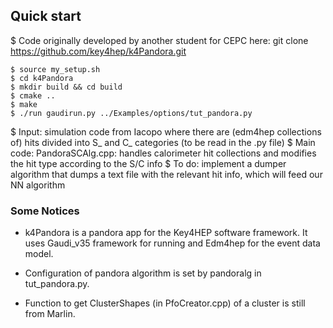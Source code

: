 ## Quick start
$ Code originally developed by another student for CEPC here: git clone https://github.com/key4hep/k4Pandora.git

```
$ source my_setup.sh
$ cd k4Pandora
$ mkdir build && cd build
$ cmake .. 
$ make
$ ./run gaudirun.py ../Examples/options/tut_pandora.py
```

$ Input: simulation code from Iacopo where there are (edm4hep collections of) hits divided into S_ and C_ categories (to be read in the .py file)
$ Main code: PandoraSCAlg.cpp: handles calorimeter hit collections and modifies the hit type according to the S/C info
$ To do: implement a dumper algorithm that dumps a text file with the relevant hit info, which will feed our NN algorithm



### Some Notices
* k4Pandora is a pandora app for the Key4HEP software framework. It uses Gaudi_v35 framework for running and Edm4hep for the event data model.  

* Configuration of pandora algorithm is set by pandoralg in tut_pandora.py. 
* Function to get ClusterShapes (in PfoCreator.cpp) of a cluster is still from Marlin.
